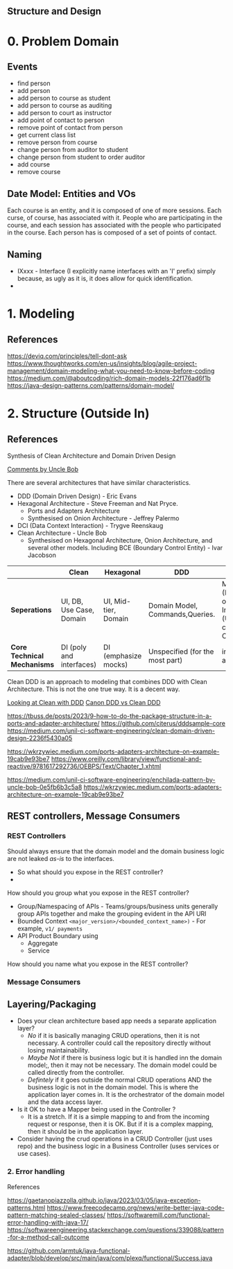 Structure and Design 
---------------------

# 0. Problem Domain

## Events

* find person
* add person
* add person to course as student
* add person to course as auditing
* add person to court as instructor
* add point of contact to person
* remove point of contact from person
* get current class list
* remove person from course
* change person from auditor to student
* change person from student to order auditor
* add course
* remove course

## Date Model: Entities and VOs

Each course is an entity, and it is composed of one of more sessions. Each curse, of course, has associated with it. People who are participating in the course, and each session has associated with the people who participated in the course. Each person has is composed of a set of points of contact.


## Naming 

* IXxxx - Interface (I explicitly name interfaces with  an 'I' prefix) simply because, as ugly as it is, it does allow for quick identification.
* 



# 1. Modeling

## References

https://deviq.com/principles/tell-dont-ask
https://www.thoughtworks.com/en-us/insights/blog/agile-project-management/domain-modeling-what-you-need-to-know-before-coding
https://medium.com/@aboutcoding/rich-domain-models-22f176ad6f1b
https://java-design-patterns.com/patterns/domain-model/




# 2. Structure (Outside In)

## References

Synthesis of Clean Architecture and Domain Driven Design

[Comments by Uncle Bob](https://groups.google.com/g/clean-code-discussion/c/oEFEWq8qdFQ/m/i0gsi3eU5VoJ)

There are several architectures that have similar characteristics. 

* DDD (Domain Driven Design) - Eric Evans
* Hexagonal Architecture - Steve Freeman and Nat Pryce.
  * Ports and Adapters Architecture
  * Synthesised on Onion Architecture - Jeffrey Palermo
* DCI (Data Context Interaction) - Trygve Reenskaug
* Clean Architecture - Uncle Bob 
  * Synthesised on Hexagonal Architecture, Onion Architecture, and several other models. Including BCE (Boundary Control Entity) - Ivar Jacobson

|                               | Clean                    | Hexagonal            | DDD                             | DCI                                                         ||
|-------------------------------|--------------------------|----------------------|---------------------------------|-------------------------------------------------------------|---|
| **Seperations**               | UI, DB, Use Case, Domain | UI, Mid-tier, Domain | Domain Model, Commands,Queries. | Models (Domain objects), Interactions (Use cases), Contexts |
| **Core Technical Mechanisms** | DI (poly and interfaces) | DI (emphasize mocks) | Unspecified (for the most part) | inheritance and traits                                                   |


Clean DDD is an approach to modeling that combines DDD with Clean Architecture. This is not the one true way. It is a decent way.

[Looking at Clean with DDD](https://medium.com/unil-ci-software-engineering/clean-domain-driven-design-2236f5430a05)
[Canon DDD vs  Clean DDD](https://medium.com/unil-ci-software-engineering/comparing-canonical-ddd-and-clean-ddd-34e807f4e336)

https://tbuss.de/posts/2023/9-how-to-do-the-package-structure-in-a-ports-and-adapter-architecture/
https://github.com/citerus/dddsample-core
https://medium.com/unil-ci-software-engineering/clean-domain-driven-design-2236f5430a05

https://wkrzywiec.medium.com/ports-adapters-architecture-on-example-19cab9e93be7
https://www.oreilly.com/library/view/functional-and-reactive/9781617292736/OEBPS/Text/Chapter_1.xhtml

https://medium.com/unil-ci-software-engineering/enchilada-pattern-by-uncle-bob-0e5fb6b3c5a8
https://wkrzywiec.medium.com/ports-adapters-architecture-on-example-19cab9e93be7

## REST controllers, Message Consumers

### REST Controllers

Should always ensure that the domain model and the domain business logic are not leaked _as-is_ to the interfaces.

* So what should you expose in the REST controller?
* 

How should you group what you expose in the REST controller?

* Group/Namespacing of APIs - Teams/groups/business units generally group APIs together and make the grouping evident in the API URI
* Bounded Context  `<major_version>/<bounded_context_name>)` - For example, `v1/ payments`
* API Product Boundary using
  * Aggregate
  * Service

How should you name what you expose in the REST controller?




### Message Consumers


## Layering/Packaging

* Does your clean architecture based app needs a separate application layer?
    * _No_ if it is basically managing CRUD operations, then it is not necessary. A controller could call the repository directly without losing maintainability.
    * _Maybe Not_ if there is business logic but it is handled inn the domain model;, then it may not be necessary. The domain model could be called directly from the controller.
    * _Defintely_ if it goes outside the normal CRUD operations AND the business logic is not in the domain model. This is where the application layer comes in. It is the orchestrator of the domain model and the data access layer. 
* Is it OK to have a Mapper being used in the Controller ?
    * It is a stretch. If it is a simple mapping to and from the incoming request or response, then it is OK. But if it is a complex mapping, then it should be in the application layer.
* Consider having the crud operations in a CRUD Controller (just uses repo)  and the business logic in a Business Controller (uses services or use cases).


    
### 2. Error handling

References

https://gaetanopiazzolla.github.io/java/2023/03/05/java-exception-patterns.html
https://www.freecodecamp.org/news/write-better-java-code-pattern-matching-sealed-classes/
https://softwaremill.com/functional-error-handling-with-java-17/
https://softwareengineering.stackexchange.com/questions/339088/pattern-for-a-method-call-outcome

https://github.com/armtuk/java-functional-adapter/blob/develop/src/main/java/com/plexq/functional/Success.java
